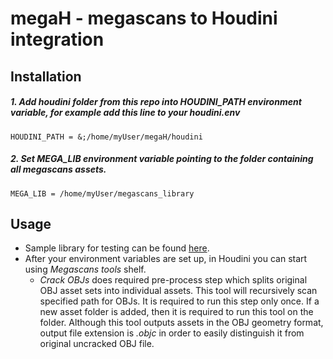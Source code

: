 megaH - megascans to Houdini integration
===========================

Installation
------------

##### 1. Add *houdini* folder from this repo into *HOUDINI_PATH* environment variable, for example add this line to your *houdini.env*
```
HOUDINI_PATH = &;/home/myUser/megaH/houdini
```

##### 2. Set *MEGA_LIB* environment variable pointing to the folder containing all megascans assets.
```
MEGA_LIB = /home/myUser/megascans_library
```


Usage
-----

- Sample library for testing can be found [here](https://goo.gl/Y2D9BA).
- After your environment variables are set up, in Houdini you can start using *Megascans tools* shelf.
  - *Crack OBJs* does required pre-process step which splits original OBJ asset sets into individual assets. This tool will recursively scan specified path for OBJs. It is required to run this step only once. If a new asset folder is added, then it is required to run this tool on the folder. Although this tool outputs assets in the OBJ geometry format, output file extension is *.objc* in order to easily distinguish it from original uncracked OBJ file.